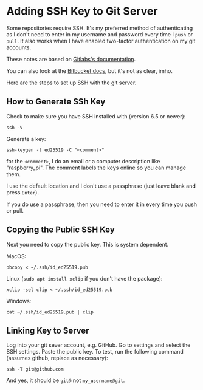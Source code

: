 # Adding SSH Key to Git Server

Some repositories require SSH. It's my preferred method of authenticating as I don't need to enter in my username and password every time I `push` or `pull`. It also works when I have enabled two-factor authentication on my git accounts.

These notes are based on [Gitlabs's documentation](https://docs.gitlab.com/ee/ssh/).

You can also look at the [Bitbucket docs](https://support.atlassian.com/bitbucket-cloud/docs/set-up-an-ssh-key/), but it's not as clear, imho.

Here are the steps to set up SSH with the git server.

## How to Generate SSh Key

Check to make sure you have SSH installed with (version 6.5 or newer):

`ssh -V`

Generate a key:

`ssh-keygen -t ed25519 -C "<comment>"`

for the `<comment>`, I do an email or a computer description like "raspberry_pi". The comment labels the keys online so  you can manage them.

I use the default location and I don't use a passphrase (just leave blank and press `Enter`).

If you do use a passphrase, then you need to enter it in every time you push or pull.

## Copying the Public SSH Key

Next you need to copy the public key. This is system dependent.

MacOS:

`pbcopy < ~/.ssh/id_ed25519.pub`

Linux (`sudo apt install xclip` if you don't have the package):

`xclip -sel clip < ~/.ssh/id_ed25519.pub`

Windows:

`cat ~/.ssh/id_ed25519.pub | clip`

## Linking Key to Server

Log into your git sever account, e.g. GitHub. Go to settings and select the SSH settings. Paste the public key. To test, run the following command (assumes github, replace as necessary):

`ssh -T git@github.com`

And yes, it should be `git@` not `my_username@git`.
